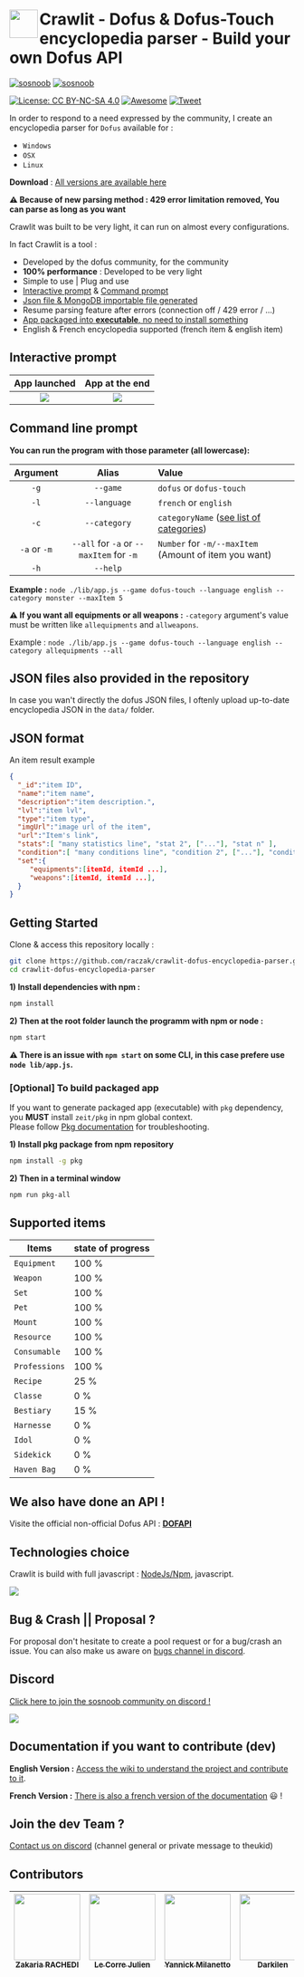 
# <a href="url"><img src="https://raw.githubusercontent.com/raczak/crawlit-dofus-encyclopedia-parser/master/assets/favicon.ico" align="left" height="50" width="50" ></a>Crawlit - Dofus & Dofus-Touch encyclopedia parser - Build your own Dofus API 
[![sosnoob](https://raw.githubusercontent.com/raczak/crawlit-dofus-encyclopedia-parser/master/assets/buildwithlove.png)](https://www.sosnoob.com)
[![sosnoob](https://raw.githubusercontent.com/raczak/crawlit-dofus-encyclopedia-parser/master/assets/buymecoffee.png)](https://www.paypal.me/sosnoob)

[![License: CC BY-NC-SA 4.0](https://img.shields.io/badge/License-CC%20BY--NC--SA%204.0-lightgrey.svg)](https://creativecommons.org/licenses/by-nc-sa/4.0/)
[![Awesome](https://cdn.rawgit.com/sindresorhus/awesome/d7305f38d29fed78fa85652e3a63e154dd8e8829/media/badge.svg)](https://github.com/sindresorhus/awesome)
[![Tweet](https://img.shields.io/twitter/url/http/shields.io.svg?style=social)](https://twitter.com/intent/tweet?text=Get+all+Dofus+%26+Dofus-Touch+encyclopedia+in+one+click+%21+Use+data+provided+by+the+tool+to+create+your+apps+and+APIs+%3AD&url=https://github.com/raczak/crawlit-dofus-encyclopedia-parser&via=sosnoobi&hashtags=sosnoob,DOFUSTouch,dofusbook,DOFUS,developers)

In order to respond to a need expressed by the community, I create an encyclopedia parser for `Dofus` available for : </br>
- `Windows`
- `OSX` 
- `Linux`

**Download** : [All versions are available here](https://github.com/raczak/crawlit-dofus-encyclopedia-parser/releases)


**:warning: Because of new parsing method : 429 error limitation removed, You can  parse as long as you want**

Crawlit was built to be very light, it can run on almost every configurations.

In fact Crawlit is a tool :

- Developed by the dofus community, for the community
- **100% performance** : Developed to be very light
- Simple to use | Plug and use
- [Interactive prompt](#interactive-prompt) & [Command prompt](#command-line-prompt)
- [Json file & MongoDB importable file generated](#json-files-also-provided-in-the-repository)
- Resume parsing feature after errors (connection off / 429 error / ...)
- [App packaged into **executable**, no need to install something](#optional-to-build-packaged-app)
- English & French encyclopedia supported (french item & english item)

## Interactive prompt

App launched           |  App at the end
:-------------------------:|:-------------------------:
![](https://raw.githubusercontent.com/raczak/crawlit-dofus-encyclopedia-parser/master/assets/crawlit_API.gif)  |  ![](https://raw.githubusercontent.com/raczak/crawlit-dofus-encyclopedia-parser/master/assets/crawlit6.JPG)

## Command line prompt
**You can run the program with those parameter (all lowercase):**


|Argument| Alias        |   Value  |
|:------:|:------------:|:---------|
| `-g`   | `--game`     | `dofus` or `dofus-touch`
| `-l`   | `--language` | `french` or `english`
| `-c`   | `--category` | `categoryName` ([see list of categories](#supported-items))
| `-a` or `-m`    | `--all` for `-a` or `--maxItem` for `-m`     | `Number` for `-m/--maxItem` (Amount of item you want)
| `-h`   | `--help`     |

**Example :** ```node ./lib/app.js --game dofus-touch --language english --category monster --maxItem 5```

**:warning: If you want all equipments or all weapons :** `-category` argument's value must be written like `allequipments` and `allweapons`. 

Example : ```node ./lib/app.js --game dofus-touch --language english --category allequipments --all```


## JSON files also provided in the repository
In case you wan't directly the dofus JSON files, I oftenly upload up-to-date encyclopedia JSON in the `data/` folder.

## JSON format
An item result example
```json
{  
  "_id":"item ID",
  "name":"item name",
  "description":"item description.",
  "lvl":"item lvl",
  "type":"item type",
  "imgUrl":"image url of the item",
  "url":"Item's link",
  "stats":[ "many statistics line", "stat 2", ["..."], "stat n" ],
  "condition":[ "many conditions line", "condition 2", ["..."], "condition n" ],
  "set":{  
     "equipments":[itemId, itemId ...],
     "weapons":[itemId, itemId ...],
  }
}
```

## Getting Started

Clone & access this repository locally :

``` bash
git clone https://github.com/raczak/crawlit-dofus-encyclopedia-parser.git
cd crawlit-dofus-encyclopedia-parser
```

**1) Install dependencies with npm :**

``` bash
npm install
```
**2) Then at the root folder launch the programm with npm or node :**

``` bash
npm start
```
**:warning: There is an issue with `npm start` on some CLI, in this case prefere use `node lib/app.js`.**

### [Optional] To build packaged app

If you want to generate packaged app (executable) with `pkg` dependency, you **MUST** install `zeit/pkg` in npm global context.  
Please follow [Pkg documentation](https://github.com/zeit/pkg) for troubleshooting.

**1) Install pkg package from npm repository**
``` bash
npm install -g pkg
```
**2) Then in a terminal window**
``` bash
npm run pkg-all
```

## Supported items
| Items       | state of progress        |
| ------------- |:-------------|
| `Equipment`     | 100 %  |
| `Weapon`    | 100 % |
| `Set` | 100 % |
| `Pet` | 100 % |
| `Mount` | 100 % |
| `Resource` | 100 % |
| `Consumable` | 100 % |
| `Professions` | 100 % |
| `Recipe` | 25 % |
| `Classe` | 0 % |
| `Bestiary` | 15 % |
| `Harnesse` | 0 % |
| `Idol` | 0 % |
| `Sidekick` | 0 % |
| `Haven Bag` | 0 % |

## We also have done an API !
Visite the official non-official Dofus API : **[DOFAPI](https://dofapi.fr)**

## Technologies choice
Crawlit is build with full javascript : [NodeJs/Npm](https://nodejs.org/en/), javascript.

![](https://raw.githubusercontent.com/raczak/crawlit-dofus-encyclopedia-parser/master/assets/node-js.png)

## Bug & Crash || Proposal ?
For proposal don't hesitate to create a pool request or for a bug/crash an issue. You can also make us aware on [bugs channel in discord](http://discord.dofapi.fr).

## Discord
[Click here to join the sosnoob community on discord !](http://discord.dofapi.fr)

[<img src="https://raw.githubusercontent.com/raczak/crawlit-dofus-encyclopedia-parser/master/assets/discord-Logo.jpg">](http://discord.dofapi.fr)


## Documentation if you want to contribute (dev)
**English Version :** [Access the wiki to understand the project and contribute to it](https://github.com/raczak/crawlit-dofus-encyclopedia-parser/wiki/Dev-Documentation-(English)). 

**French Version :** [There is also a french version of the documentation](https://github.com/raczak/crawlit-dofus-encyclopedia-parser/wiki/Dev-Documentation-(Français)) :smiley: ! 

## Join the dev Team ?
[Contact us on discord](http://discord.dofapi.fr) (channel general or private message to theukid)

## Contributors

| [<img src="https://avatars2.githubusercontent.com/u/9281021?v=3&s=117" width="117px;"/><br /><sub><b>Zakaria RACHEDI</b></sub>](https://github.com/raczak) | [<img src="https://avatars0.githubusercontent.com/u/17069089?v=3&s=117" width="117px;"/><br /><sub><b>Le Corre Julien</b></sub>](https://github.com/Edoz77) | [<img src="https://avatars2.githubusercontent.com/u/24317552?v=3&s=117" width="117px;"/><br /><sub><b>Yannick Milanetto</b></sub>](https://github.com/yannick-milanetto) | [<img src="https://avatars0.githubusercontent.com/u/22028659?s=117&v=3" width="117px;"/><br /><sub><b>Darkilen</b></sub>](https://github.com/Darkilen)
| :---: | :---: | :---: | :---: |
